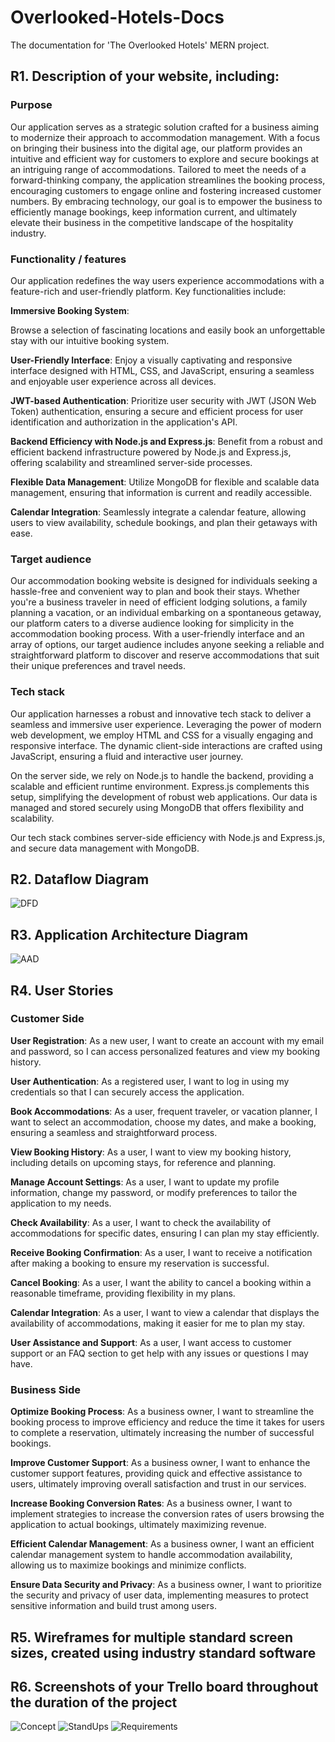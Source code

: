 # Overlooked-Hotels-Docs
The documentation for 'The Overlooked Hotels' MERN project.

## R1. Description of your website, including:
### Purpose

Our application serves as a strategic solution crafted for a business aiming to modernize their approach to accommodation management. With a focus on bringing their business into the digital age, our platform provides an intuitive and efficient way for customers to explore and secure bookings at an intriguing range of accommodations. Tailored to meet the needs of a forward-thinking company, the application streamlines the booking process, encouraging customers to engage online and fostering increased customer numbers. By embracing technology, our goal is to empower the business to efficiently manage bookings, keep information current, and ultimately elevate their business in the competitive landscape of the hospitality industry.

### Functionality / features

Our application redefines the way users experience accommodations with a feature-rich and user-friendly platform. Key functionalities include:

**Immersive Booking System**:

Browse a selection of fascinating locations and easily book an unforgettable stay with our intuitive booking system.

**User-Friendly Interface**:
Enjoy a visually captivating and responsive interface designed with HTML, CSS, and JavaScript, ensuring a seamless and enjoyable user experience across all devices.

**JWT-based Authentication**:
Prioritize user security with JWT (JSON Web Token) authentication, ensuring a secure and efficient process for user identification and authorization in the application's API.

**Backend Efficiency with Node.js and Express.js**:
Benefit from a robust and efficient backend infrastructure powered by Node.js and Express.js, offering scalability and streamlined server-side processes.

**Flexible Data Management**:
Utilize MongoDB for flexible and scalable data management, ensuring that information is current and readily accessible.

**Calendar Integration**:
Seamlessly integrate a calendar feature, allowing users to view availability, schedule bookings, and plan their getaways with ease.

### Target audience

Our accommodation booking website is designed for individuals seeking a hassle-free and convenient way to plan and book their stays. Whether you're a business traveler in need of efficient lodging solutions, a family planning a vacation, or an individual embarking on a spontaneous getaway, our platform caters to a diverse audience looking for simplicity in the accommodation booking process. With a user-friendly interface and an array of options, our target audience includes anyone seeking a reliable and straightforward platform to discover and reserve accommodations that suit their unique preferences and travel needs.

### Tech stack

Our application harnesses a robust and innovative tech stack to deliver a seamless and immersive user experience. Leveraging the power of modern web development, we employ HTML and CSS for a visually engaging and responsive interface. The dynamic client-side interactions are crafted using JavaScript, ensuring a fluid and interactive user journey.

On the server side, we rely on Node.js to handle the backend, providing a scalable and efficient runtime environment. Express.js complements this setup, simplifying the development of robust web applications. Our data is managed and stored securely using MongoDB that offers flexibility and scalability.

Our tech stack combines server-side efficiency with Node.js and Express.js, and secure data management with MongoDB.

## R2. Dataflow Diagram

![DFD](/docs/diagrams/DFD.png)

## R3. Application Architecture Diagram

![AAD](/docs/diagrams/AAD.png)

## R4. User Stories

### Customer Side

**User Registration**:
As a new user, I want to create an account with my email and password, so I can access personalized features and view my booking history.

**User Authentication**:
As a registered user, I want to log in using my credentials so that I can securely access the application.

**Book Accommodations**:
As a user, frequent traveler, or vacation planner, I want to select an accommodation, choose my dates, and make a booking, ensuring a seamless and straightforward process.

**View Booking History**:
As a user, I want to view my booking history, including details on upcoming stays, for reference and planning.

**Manage Account Settings**:
As a user, I want to update my profile information, change my password, or modify preferences to tailor the application to my needs.

**Check Availability**:
As a user, I want to check the availability of accommodations for specific dates, ensuring I can plan my stay efficiently.

**Receive Booking Confirmation**:
As a user, I want to receive a notification after making a booking to ensure my reservation is successful.

**Cancel Booking**:
As a user, I want the ability to cancel a booking within a reasonable timeframe, providing flexibility in my plans.

**Calendar Integration**:
As a user, I want to view a calendar that displays the availability of accommodations, making it easier for me to plan my stay.

**User Assistance and Support**:
As a user, I want access to customer support or an FAQ section to get help with any issues or questions I may have.

### Business Side

**Optimize Booking Process**:
As a business owner, I want to streamline the booking process to improve efficiency and reduce the time it takes for users to complete a reservation, ultimately increasing the number of successful bookings.

**Improve Customer Support**:
As a business owner, I want to enhance the customer support features, providing quick and effective assistance to users, ultimately improving overall satisfaction and trust in our services.

**Increase Booking Conversion Rates**:
As a business owner, I want to implement strategies to increase the conversion rates of users browsing the application to actual bookings, ultimately maximizing revenue.

**Efficient Calendar Management**:
As a business owner, I want an efficient calendar management system to handle accommodation availability, allowing us to maximize bookings and minimize conflicts.

**Ensure Data Security and Privacy**:
As a business owner, I want to prioritize the security and privacy of user data, implementing measures to protect sensitive information and build trust among users.

## R5. Wireframes for multiple standard screen sizes, created using industry standard software

## R6. Screenshots of your Trello board throughout the duration of the project

![Concept](/docs/trello/concept.png)
![StandUps](/docs/trello/standups.png)
![Requirements](/docs/trello/requirements.png)
